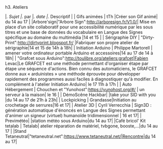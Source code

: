 h3. Ateliers

|_. Sujet |_. par |_. date |_. Descriptif |
| Gifs animées | tTh |Créer son Gif animé|  du 14 au 17 |
|Arbore'sign|"Arbore Sign":http://arboresign.fr/V1.0/| Mise en place d’un site collaboratif pour une accessibilité numérique par les sous titres et une base de données du vocabulaire en Langue des Signes spécifique au domaine du multimédia |14 et 15 |
| Sérigraphie DIY | "Dirty-Print":http://dirtyprint.blogspot.fr/ |Fabriquer son propre atelier de sérigraphie|14 et 15 de 14h à 18h|
| Initiation Arduino | Philippe Martorell | amener votre ordinateur portable Arduino et accessoires|14 au 17 de 14 à 18h|
| "Grafcet sous Arduino":http://toulibre.org/ateliers:grafcet|Fabien Levac|Le GRAFCET est une méthode permettant d'organiser étape par étape une séquence d'actions. Bien connu des automaticiens, le GRAFCET donne aux « arduinistes » une méthode éprouvée pour développer rapidement des programmes aussi faciles à diagnostiquer qu'à modifier. En complément à l'atelier Initiation Arduino| le 17 11h à 17h |
| Auto Hébergement | Chouchen et "Yunohost":https://yunohost.org/#/ | un serveur à la maison| le 16 |
| DémoScêne Hackbar| |take your SID with you |du 14 au 17 de 21h à 23h|
| Lockpicking | Grandasse|Initiation au crochetage de serrures|16 et 17|
| Atelier 3D | Cyril Verrecchia |  Sign3D : génération automatique d'énoncés en Langue des Signes permettant d'animer un signeur (virtuel) humanoïde tridimensionnel | 16 et 17|
| Previmétéo| |station météo sous Arduino|du 14 au 17|
|Café bricol' Kit tetalab | Tetalab|  atelier réparation de matériel, tvbgone, booste,...|du 14 au 17 |
|Stand Tetaneutral|"tetaneutral.net":https://www.tetaneutral.net/|Rencontre|du 14 au 17|